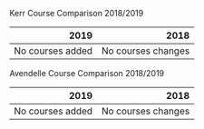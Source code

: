 Kerr Course Comparison 2018/2019

|2019|2018|
|------------------:|---------------------:|
| No courses added|No courses changes|

Avendelle Course Comparison 2018/2019

|2019|2018|
|------------------:|---------------------:|
| No courses added|No courses changes|


<!--stackedit_data:
eyJoaXN0b3J5IjpbMTk5MTMzODMzNCwxMDM2NTIxMTE3XX0=
-->